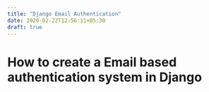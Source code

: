 ```yaml
---
title: "Django Email Authentication"
date: 2020-02-22T12:56:11+05:30
draft: true
---
```


# How to create a Email based authentication system in Django
